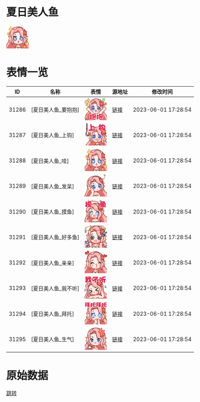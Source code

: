 # 夏日美人鱼

<img src="./cover.png" height="60" alt="cover" />

# 表情一览

|ID|名称|表情|源地址|修改时间|
|----|----|----|----|----|
|31286|[夏日美人鱼_要抱抱]|<img src="./pic/031286_%5B夏日美人鱼_要抱抱%5D.png" height="60" alt="要抱抱"/>|[链接](https://i0.hdslb.com/bfs/garb/item/fd012c2ad477270fd20c79f927e895a436cd378c.png)|2023-06-01 17:28:54|
|31287|[夏日美人鱼_上钩]|<img src="./pic/031287_%5B夏日美人鱼_上钩%5D.png" height="60" alt="上钩"/>|[链接](https://i0.hdslb.com/bfs/garb/item/f7d4c38e488dfa0fcaed04ee53b94cea91c6d5d9.png)|2023-06-01 17:28:54|
|31288|[夏日美人鱼_哇]|<img src="./pic/031288_%5B夏日美人鱼_哇%5D.png" height="60" alt="哇"/>|[链接](https://i0.hdslb.com/bfs/garb/item/173a9e55d5112baafeb2dcf6d4b95f7a48241f02.png)|2023-06-01 17:28:54|
|31289|[夏日美人鱼_发呆]|<img src="./pic/031289_%5B夏日美人鱼_发呆%5D.png" height="60" alt="发呆"/>|[链接](https://i0.hdslb.com/bfs/garb/item/0fb929e98d36fda45e94e88476fb97da2106679c.png)|2023-06-01 17:28:54|
|31290|[夏日美人鱼_摸鱼]|<img src="./pic/031290_%5B夏日美人鱼_摸鱼%5D.png" height="60" alt="摸鱼"/>|[链接](https://i0.hdslb.com/bfs/garb/item/bb2023f07205fb90b9c11960cd2412b2752d58d6.png)|2023-06-01 17:28:54|
|31291|[夏日美人鱼_好多鱼]|<img src="./pic/031291_%5B夏日美人鱼_好多鱼%5D.png" height="60" alt="好多鱼"/>|[链接](https://i0.hdslb.com/bfs/garb/item/1ec72e485a78aa29a251086efad86f88ea544299.png)|2023-06-01 17:28:54|
|31292|[夏日美人鱼_亲亲]|<img src="./pic/031292_%5B夏日美人鱼_亲亲%5D.png" height="60" alt="亲亲"/>|[链接](https://i0.hdslb.com/bfs/garb/item/eb8477c27c8f0722c42dfba9b5e4c6d9ce4c6a51.png)|2023-06-01 17:28:54|
|31293|[夏日美人鱼_我不听]|<img src="./pic/031293_%5B夏日美人鱼_我不听%5D.png" height="60" alt="我不听"/>|[链接](https://i0.hdslb.com/bfs/garb/item/1e2a6b04cdfaf50761ef8dd40319a505024c6487.png)|2023-06-01 17:28:54|
|31294|[夏日美人鱼_拜托]|<img src="./pic/031294_%5B夏日美人鱼_拜托%5D.png" height="60" alt="拜托"/>|[链接](https://i0.hdslb.com/bfs/garb/item/f402f9afa009b39c88fc747e278dd48d4f19521a.png)|2023-06-01 17:28:54|
|31295|[夏日美人鱼_生气]|<img src="./pic/031295_%5B夏日美人鱼_生气%5D.png" height="60" alt="生气"/>|[链接](https://i0.hdslb.com/bfs/garb/item/c358d5d590454aede4312509f71060a1abf48ce5.png)|2023-06-01 17:28:54|

# 原始数据

[跳转](./raw.json)

